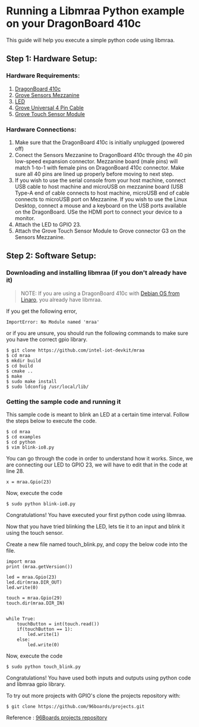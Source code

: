 # Running a Libmraa Python example on your DragonBoard 410c

This guide will help you execute a simple python code using libmraa. 

## Step 1: Hardware Setup:

### Hardware Requirements:

1. [DragonBoard 410c](https://www.96boards.org/product/dragonboard410c)
2. [Grove Sensors Mezzanine](http://www.96boards.org/product/sensors-mezzanine/)
3. [LED](https://www.seeedstudio.com/Grove-LED-p-767.html)
4. [Grove Universal 4 Pin Cable](https://www.seeedstudio.com/Grove---Universal-4-Pin-20cm-Unbuckled-Cable-%285-PCs-Pack%29-p-749.html)
5. [Grove Touch Sensor Module](https://www.seeedstudio.com/Grove-Touch-Sensor-p-747.html)

### Hardware Connections:

1. Make sure that the DragonBoard 410c is initially unplugged (powered off)
2. Conect the Sensors Mezzanine  to DragonBoard 410c through the 40 pin low-speed expansion connector. Mezzanine board (male pins) will match 1-to-1 with female pins on DragonBoard 410c connector. Make sure all 40 pins are lined up properly before moving to next step.
3. If you wish to use the serial console from your host machine, connect USB cable to host machine and microUSB on mezzanine board (USB Type-A end of cable connects to host machine, microUSB end of cable connects to microUSB port on Mezzanine.
If you wish to use the Linux Desktop, connect a mouse and a keyboard on the USB ports available on the DragonBoard. USe the HDMI port to connect your device to a monitor. 
4. Attach the LED to GPIO 23.
5. Attach the Grove Touch Sensor Module to Grove connector G3 on the Sensors Mezzanine.

## Step 2: Software Setup:

### Downloading and installing libmraa (if you don't already have it)

> NOTE: If you are using a DragonBoard 410c with [Debian OS from Linaro](http://www.96boards.org/documentation/ConsumerEdition/DragonBoard-410c/Downloads/Debian.md), you already have libmraa.

If you get the following error, 
```
ImportError: No Module named 'mraa'
```
or if you are unsure, you should run the following commands to make sure you have the correct gpio library.
```
$ git clone https://github.com/intel-iot-devkit/mraa
$ cd mraa
$ mkdir build
$ cd build
$ cmake ..
$ make
$ sudo make install
$ sudo ldconfig /usr/local/lib/
```
### Getting the sample code and running it
This sample code is meant to blink an LED at a certain time interval. Follow the steps below to execute the code.

```
$ cd mraa
$ cd examples
$ cd python
$ vim blink-io8.py
```
You can go through the code in order to understand how it works. Since, we are connecting our LED to GPIO 23, we will have to edit that in the code at line 28.
```
x = mraa.Gpio(23)
```
Now, execute the code
```
$ sudo python blink-io8.py
```
Congratulations! You have executed your first python code using libmraa.

Now that you have tried blinking the LED, lets tie it to an input and blink it using the touch sensor.

Create a new file named touch_blink.py, and copy the below code into the file.

```
import mraa
print (mraa.getVersion())

led = mraa.Gpio(23)
led.dir(mraa.DIR_OUT)
led.write(0)

touch = mraa.Gpio(29)
touch.dir(mraa.DIR_IN)


while True:
	touchButton = int(touch.read())
	if(touchButton == 1):
		led.write(1)
	else:
		led.write(0)

```
Now, execute the code
```
$ sudo python touch_blink.py
```
Congratulations! You have used both inputs and outputs using python code and libmraa gpio library.

To try out more projects with GPIO's clone the projects repository with:
```	
$ git clone https://github.com/96boards/projects.git
```
Reference : [96Boards projects repository](https://github.com/96boards/projects)

